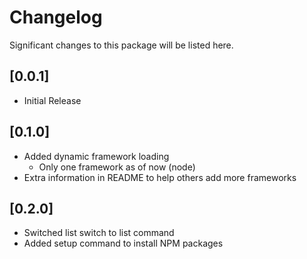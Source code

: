 # Changelog

Significant changes to this package will be listed here.

## [0.0.1]

-   Initial Release

## [0.1.0]

-   Added dynamic framework loading
    -   Only one framework as of now (node)
-   Extra information in README to help others add more frameworks

## [0.2.0]

-   Switched list switch to list command
-   Added setup command to install NPM packages
